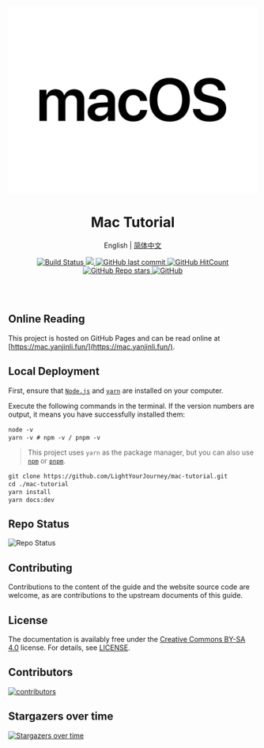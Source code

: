 <!--suppress HtmlDeprecatedAttribute -->
<p align="center">
  <a href="https://mac.yanjinli.fun/">
    <img alt="logo" src="./docs/public/images/og.svg"/>
  </a>
</p>

<h1 align="center"><strong>Mac Tutorial</strong></h1>

<div align="center">

English | [简体中文](./README.zh-CN.md)

</div>

<p align="center">
  <a
    href="https://actions-badge.atrox.dev/LightYourJourney/mac-tutorial/goto?ref=main"
   >
    <img
      alt="Build Status"
      src="https://img.shields.io/endpoint.svg?url=https%3A%2F%2Factions-badge.atrox.dev%2FLightYourJourney%2Fmac-tutorial%2Fbadge%3Fref%3Dmain&style=flat"
    />
  </a>
  <a
    href="https://hits.seeyoufarm.com"
  >
    <img
      src="https://hits.seeyoufarm.com/api/count/incr/badge.svg?url=https%3A%2F%2Fgithub.com%2FLightYourJourney%2Fmac-tutorial&count_bg=%2379C83D&title_bg=%23555555&icon=&icon_color=%23E7E7E7&title=hits&edge_flat=false"
    />
  </a>
  <a
    href="https://github.com/LightYourJourney/mac-tutorial"
    target="_blank"
    rel="noopener noreferrer"
  >
    <img
      alt="GitHub last commit"
      src="https://img.shields.io/github/last-commit/LightYourJourney/mac-tutorial"
    />
  </a>
  </a>
  <a
    href="https://github.com/LightYourJourney/mac-tutorial"
    target="_blank"
    rel="noopener noreferrer"
  >
    <img
      alt="GitHub HitCount"
      src="https://views.whatilearened.today/views/github/LightYourJourney/mac-tutorial.svg"
    />
  </a>
  <a
    href="https://github.com/LightYourJourney/mac-tutorial"
    target="_blank"
    rel="noopener noreferrer"
  >
    <img
      alt="GitHub Repo stars"
      src="https://img.shields.io/github/stars/LightYourJourney/mac-tutorial?style=social"
    />
  </a>
  <a
    href="https://github.com/LightYourJourney/mac-tutorial/blob/main/LICENSE"
    target="_blank"
    rel="noopener noreferrer"
  >
    <img
      alt="GitHub"
      src="https://img.shields.io/github/license/LightYourJourney/mac-tutorial"
    >
  </a>
</p>

<div align="center">
<img src="https://cdn.jsdelivr.net/gh/eryajf/tu@main/img/image_20240420_214408.gif" width="800"  height="3">
</div><br>

## Online Reading

This project is hosted on GitHub Pages and can be read online at [https://mac.yanjinli.fun/](https://mac.yanjinli.fun/).

## Local Deployment

First, ensure that [`Node.js`](https://nodejs.org/) and [`yarn`](https://yarnpkg.com/) are installed on your computer.

Execute the following commands in the terminal. If the version numbers are output, it means you have successfully installed them:

```shell
node -v
yarn -v # npm -v / pnpm -v
```

> This project uses `yarn` as the package manager, but you can also use [`npm`](https://www.npmjs.com/) or [`pnpm`](https://pnpm.io/).

```shell
git clone https://github.com/LightYourJourney/mac-tutorial.git
cd ./mac-tutorial
yarn install
yarn docs:dev
```

## Repo Status

![Repo Status](https://repobeats.axiom.co/api/embed/8e7c932f645b8ec1f80e6b5e562bea6087f233e0.svg)

## Contributing

Contributions to the content of the guide and the website source code are welcome, as are contributions to the upstream documents of this guide.

## License

The documentation is availably free under the [Creative Commons BY-SA 4.0](https://creativecommons.org/licenses/by-sa/4.0/) license. For details, see [LICENSE](./LICENSE).

## Contributors

<a href="https://github.com/LightYourJourney/mac-tutorial/graphs/contributors">
  <img src="https://contrib.rocks/image?repo=LightYourJourney/mac-tutorial" alt="contributors"/>
</a>

## Stargazers over time

[![Stargazers over time](https://starchart.cc/LightYourJourney/mac-tutorial.svg?variant=adaptive)](https://starchart.cc/LightYourJourney/mac-tutorial)
